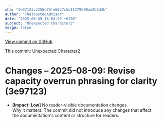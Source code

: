 ```yaml
---
sha: "3e97123c3255e75fe6537c5b11279698ae2b6d4b"
author: "TheTrustedAdvisor"
date: "2025-08-09 15:04:29 +0200"
subject: "Unexpected Character2"
merge: false
---
```


[View commit on GitHub](https://github.com/TheTrustedAdvisor/FabricAdoptionFramework/commit/3e97123c3255e75fe6537c5b11279698ae2b6d4b)

This commit: Unexpected Character2

# Changes – 2025-08-09: Revise capacity overrun phrasing for clarity (3e97123)

- **[Impact: Low]** No reader-visible documentation changes.  
Why it matters: The commit did not introduce any changes that affect the documentation's content or structure for readers.
